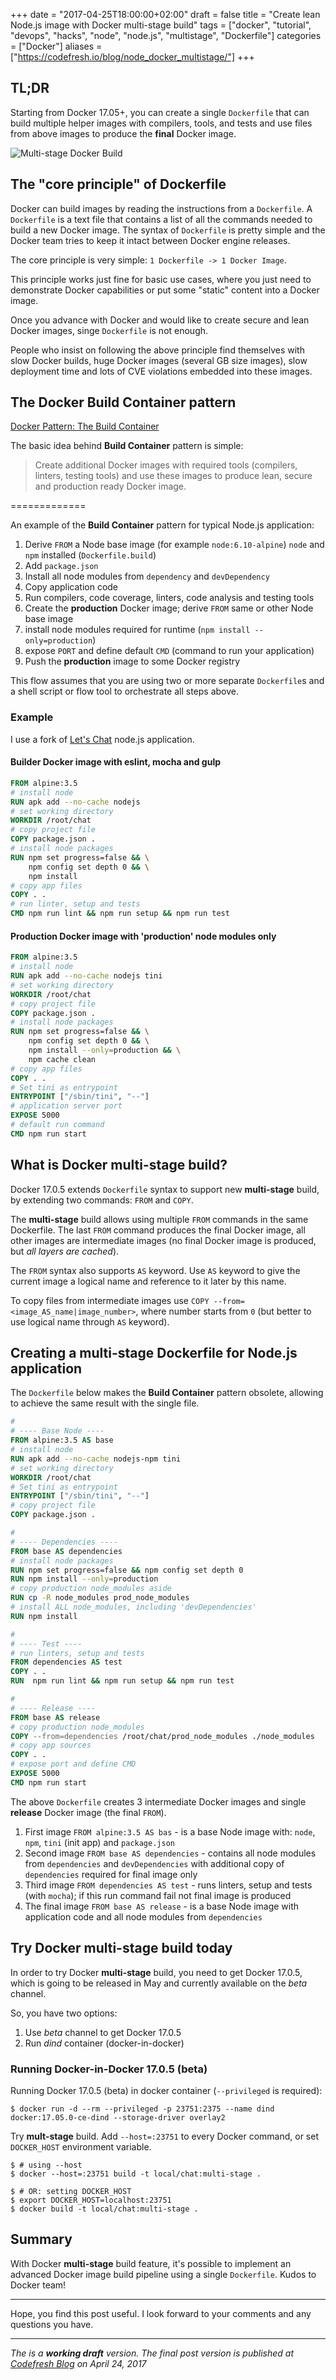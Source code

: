 +++
date = "2017-04-25T18:00:00+02:00"
draft = false
title = "Create lean Node.js image with Docker multi-stage build"
tags = ["docker", "tutorial", "devops", "hacks", "node", "node.js", "multistage", "Dockerfile"]
categories = ["Docker"]
aliases = ["https://codefresh.io/blog/node_docker_multistage/"]
+++

## TL;DR

Starting from Docker 17.05+, you can create a single `Dockerfile` that can build multiple helper images with compilers, tools, and tests and use files from above images to produce the **final** Docker image.

![Multi-stage Docker Build](/img/multi_stage_build.png)

## The "core principle" of Dockerfile

Docker can build images by reading the instructions from a `Dockerfile`. A `Dockerfile` is a text file that contains a list of all the commands needed to build a new Docker image. The syntax of `Dockerfile` is pretty simple and the Docker team tries to keep it intact between Docker engine releases.

The core principle is very simple: `1 Dockerfile -> 1 Docker Image`. 

This principle works just fine for basic use cases, where you just need to demonstrate Docker capabilities or put some "static" content into a Docker image.

Once you advance with Docker and would like to create secure and lean Docker images, singe `Dockerfile` is not enough.

People who insist on following the above principle find themselves with slow Docker builds, huge Docker images (several GB size images), slow deployment time and lots of CVE violations embedded into these images.

## The Docker Build Container pattern

[Docker Pattern: The Build Container](https://medium.com/@alexeiled/docker-pattern-the-build-container-b0d0e86ad601)

The basic idea behind **Build Container** pattern is simple: 

> Create additional Docker images with required tools (compilers, linters, testing tools) and use these images to produce lean, secure and production ready Docker image.

=============

An example of the **Build Container** pattern for typical Node.js application:

1. Derive `FROM` a Node base image (for example `node:6.10-alpine`) `node` and `npm` installed (`Dockerfile.build`)
2. Add `package.json`
3. Install all node modules from `dependency` and `devDependency`
4. Copy application code
5. Run compilers, code coverage, linters, code analysis and testing tools
6. Create the **production** Docker image; derive `FROM` same or other Node base image
7. install node modules required for runtime (`npm install --only=production`)
8. expose `PORT` and define default `CMD` (command to run your application)
9. Push the **production** image to some Docker registry

This flow assumes that you are using two or more separate `Dockerfile`s and a shell script or flow tool to orchestrate all steps above.

### Example

I use a fork of [Let's Chat](https://github.com/sdelements/lets-chat) node.js application. 

#### Builder Docker image with eslint, mocha and gulp

```Dockerfile
FROM alpine:3.5
# install node 
RUN apk add --no-cache nodejs
# set working directory
WORKDIR /root/chat
# copy project file
COPY package.json .
# install node packages
RUN npm set progress=false && \
    npm config set depth 0 && \
    npm install
# copy app files
COPY . .
# run linter, setup and tests
CMD npm run lint && npm run setup && npm run test
```

#### Production Docker image with 'production' node modules only

```Dockerfile
FROM alpine:3.5
# install node
RUN apk add --no-cache nodejs tini
# set working directory
WORKDIR /root/chat
# copy project file
COPY package.json .
# install node packages
RUN npm set progress=false && \
    npm config set depth 0 && \
    npm install --only=production && \
    npm cache clean
# copy app files
COPY . .
# Set tini as entrypoint
ENTRYPOINT ["/sbin/tini", "--"]
# application server port
EXPOSE 5000
# default run command
CMD npm run start
```

## What is Docker multi-stage build?

Docker 17.0.5 extends `Dockerfile` syntax to support new **multi-stage** build, by extending two commands: `FROM` and `COPY`.

The **multi-stage** build allows using multiple `FROM` commands in the same Dockerfile. The last `FROM` command produces the final Docker image, all other images are intermediate images (no final Docker image is produced, but *all layers are cached*).

The `FROM` syntax also supports `AS` keyword. Use `AS` keyword to give the current image a logical name and reference to it later by this name.

To copy files from intermediate images use `COPY --from=<image_AS_name|image_number>`, where number starts from `0` (but better to use logical name through `AS` keyword). 

## Creating a multi-stage Dockerfile for Node.js application

The `Dockerfile` below makes the **Build Container** pattern obsolete, allowing to achieve the same result with the single file.

```Dockerfile
#
# ---- Base Node ----
FROM alpine:3.5 AS base
# install node
RUN apk add --no-cache nodejs-npm tini
# set working directory
WORKDIR /root/chat
# Set tini as entrypoint
ENTRYPOINT ["/sbin/tini", "--"]
# copy project file
COPY package.json .

#
# ---- Dependencies ----
FROM base AS dependencies
# install node packages
RUN npm set progress=false && npm config set depth 0
RUN npm install --only=production 
# copy production node_modules aside
RUN cp -R node_modules prod_node_modules
# install ALL node_modules, including 'devDependencies'
RUN npm install

#
# ---- Test ----
# run linters, setup and tests
FROM dependencies AS test
COPY . .
RUN  npm run lint && npm run setup && npm run test

#
# ---- Release ----
FROM base AS release
# copy production node_modules
COPY --from=dependencies /root/chat/prod_node_modules ./node_modules
# copy app sources
COPY . .
# expose port and define CMD
EXPOSE 5000
CMD npm run start
```

The above `Dockerfile` creates 3 intermediate Docker images and single **release** Docker image (the final `FROM`).

1. First image `FROM alpine:3.5 AS bas` - is a base Node image with: `node`, `npm`, `tini` (init app) and `package.json`
2. Second image `FROM base AS dependencies` - contains all node modules from `dependencies` and `devDependencies` with additional copy of `dependencies` required for final image only
3. Third image `FROM dependencies AS test` - runs linters, setup and tests (with `mocha`); if this run command fail not final image is produced
4. The final image `FROM base AS release` - is a base Node image with application code and all node modules from `dependencies`

## Try Docker multi-stage build today

In order to try Docker **multi-stage** build, you need to get Docker 17.0.5, which is going to be released in May and currently available on the *beta* channel.

So, you have two options:

1. Use *beta* channel to get Docker 17.0.5
2. Run *dind* container (docker-in-docker)

### Running Docker-in-Docker 17.0.5 (beta)

Running Docker 17.0.5 (beta) in docker container (`--privileged` is required):

```
$ docker run -d --rm --privileged -p 23751:2375 --name dind docker:17.05.0-ce-dind --storage-driver overlay2
```

Try **mult-stage** build. Add `--host=:23751` to every Docker command, or set `DOCKER_HOST` environment variable.

```
$ # using --host
$ docker --host=:23751 build -t local/chat:multi-stage .

$ # OR: setting DOCKER_HOST
$ export DOCKER_HOST=localhost:23751
$ docker build -t local/chat:multi-stage .
```

## Summary

With Docker **multi-stage** build feature, it's possible to implement an advanced Docker image build pipeline using a single `Dockerfile`. Kudos to Docker team!

---

Hope, you find this post useful. I look forward to your comments and any questions you have.

---

*The is a **working draft** version.* 
*The final post version is published at [Codefresh Blog](https://codefresh.io/blog/node_docker_multistage/) on April 24, 2017*